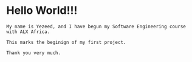 
# **Hello World!!!**

```
My name is Yezeed, and I have begun my Software Engineering course with ALX Africa.

This marks the beginign of my first project.
```
```
Thank you very much. 
```